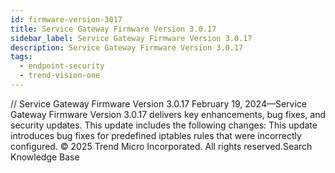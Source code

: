 ```yaml
---
id: firmware-version-3017
title: Service Gateway Firmware Version 3.0.17
sidebar_label: Service Gateway Firmware Version 3.0.17
description: Service Gateway Firmware Version 3.0.17
tags:
  - endpoint-security
  - trend-vision-one
---
```


/*<![CDATA[*/ $('#title').html($('meta[name=map-description]').attr('content')); /*]]>*/ Service Gateway Firmware Version 3.0.17 February 19, 2024—Service Gateway Firmware Version 3.0.17 delivers key enhancements, bug fixes, and security updates. This update includes the following changes: This update introduces bug fixes for predefined iptables rules that were incorrectly configured. © 2025 Trend Micro Incorporated. All rights reserved.Search Knowledge Base